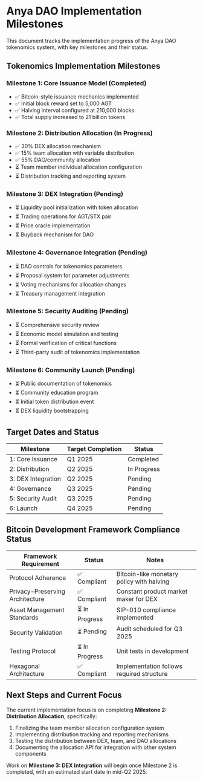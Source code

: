 # Anya DAO Implementation Milestones

This document tracks the implementation progress of the Anya DAO tokenomics system, with key milestones and their status.

## Tokenomics Implementation Milestones

### Milestone 1: Core Issuance Model (Completed)
- ✅ Bitcoin-style issuance mechanics implemented
- ✅ Initial block reward set to 5,000 AGT
- ✅ Halving interval configured at 210,000 blocks
- ✅ Total supply increased to 21 billion tokens

### Milestone 2: Distribution Allocation (In Progress)
- ✅ 30% DEX allocation mechanism
- ✅ 15% team allocation with variable distribution
- ✅ 55% DAO/community allocation
- ⏳ Team member individual allocation configuration
- ⏳ Distribution tracking and reporting system

### Milestone 3: DEX Integration (Pending)
- ⏳ Liquidity pool initialization with token allocation
- ⏳ Trading operations for AGT/STX pair
- ⏳ Price oracle implementation
- ⏳ Buyback mechanism for DAO

### Milestone 4: Governance Integration (Pending)
- ⏳ DAO controls for tokenomics parameters
- ⏳ Proposal system for parameter adjustments
- ⏳ Voting mechanisms for allocation changes
- ⏳ Treasury management integration

### Milestone 5: Security Auditing (Pending)
- ⏳ Comprehensive security review
- ⏳ Economic model simulation and testing
- ⏳ Formal verification of critical functions
- ⏳ Third-party audit of tokenomics implementation

### Milestone 6: Community Launch (Pending)
- ⏳ Public documentation of tokenomics
- ⏳ Community education program
- ⏳ Initial token distribution event
- ⏳ DEX liquidity bootstrapping

## Target Dates and Status

| Milestone | Target Completion | Status |
|-----------|-------------------|--------|
| 1: Core Issuance | Q1 2025 | Completed |
| 2: Distribution | Q2 2025 | In Progress |
| 3: DEX Integration | Q2 2025 | Pending |
| 4: Governance | Q3 2025 | Pending |
| 5: Security Audit | Q3 2025 | Pending |
| 6: Launch | Q4 2025 | Pending |

## Bitcoin Development Framework Compliance Status

| Framework Requirement | Status | Notes |
|-----------------------|--------|-------|
| Protocol Adherence | ✅ Compliant | Bitcoin-like monetary policy with halving |
| Privacy-Preserving Architecture | ✅ Compliant | Constant product market maker for DEX |
| Asset Management Standards | ⏳ In Progress | SIP-010 compliance implemented |
| Security Validation | ⏳ Pending | Audit scheduled for Q3 2025 |
| Testing Protocol | ⏳ In Progress | Unit tests in development |
| Hexagonal Architecture | ✅ Compliant | Implementation follows required structure |

## Next Steps and Current Focus

The current implementation focus is on completing **Milestone 2: Distribution Allocation**, specifically:

1. Finalizing the team member allocation configuration system
2. Implementing distribution tracking and reporting mechanisms
3. Testing the distribution between DEX, team, and DAO allocations
4. Documenting the allocation API for integration with other system components

Work on **Milestone 3: DEX Integration** will begin once Milestone 2 is completed, with an estimated start date in mid-Q2 2025. 